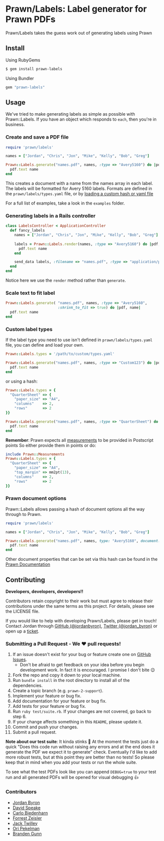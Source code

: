 # Prawn/Labels: Label generator for Prawn PDFs

Prawn/Labels takes the guess work out of generating labels using Prawn

## Install

Using RubyGems

```bash
$ gem install prawn-labels
```

Using Bundler

```ruby
gem "prawn-labels"
```

## Usage

We've tried to make generating labels as simple as possible with Prawn::Labels.
If you have an object which responds to `each`, then you're in business.

### Create and save a PDF file

```ruby
require 'prawn/labels'

names = ["Jordan", "Chris", "Jon", "Mike", "Kelly", "Bob", "Greg"]

Prawn::Labels.generate("names.pdf", names, :type => "Avery5160") do |pdf, name|
  pdf.text name
end
```

This creates a document with a name from the names array in each label. The labels will be formatted for Avery 5160 labels. Formats are defined in the `prawn/labels/types.yaml` file, or by [loading a custom hash or yaml file](#custom-label-types)

For a full list of examples, take a look in the `examples` folder.

### Generating labels in a Rails controller

```ruby
class LabelsController < ApplicationController
  def fancy_labels
    names = ["Jordan", "Chris", "Jon", "Mike", "Kelly", "Bob", "Greg"]
  
    labels = Prawn::Labels.render(names, :type => "Avery5160") do |pdf, name|
      pdf.text name
    end

    send_data labels, :filename => "names.pdf", :type => "application/pdf"
  end
end
```

Notice here we use the `render` method rather than `generate`.

### Scale text to fit label

```ruby
Prawn::Labels.generate( "names.pdf", names, :type => "Avery5160",
                        :shrink_to_fit => true) do |pdf, name|
  pdf.text name
end
```

### Custom label types

If the label type you need to use isn't defined in `prawn/labels/types.yaml`
file, you can define and load your own.

```ruby
Prawn::Labels.types = '/path/to/custom/types.yaml'

Prawn::Labels.generate("names.pdf", names, :type => "Custom123") do |pdf, name|
  pdf.text name
end
```

or using a hash:

```ruby
Prawn::Labels.types = {
  "QuarterSheet" => {
    "paper_size" => "A4",
    "columns"    => 2,
    "rows"       => 2
}}

Prawn::Labels.generate("names.pdf", names, :type => "QuarterSheet") do |pdf, name|
  pdf.text name
end
```

**Remember**: Prawn expects all [measurements](https://github.com/prawnpdf/prawn/blob/2f894ade8e6a97453a6a77fdf5c7400ca4dd7428/lib/prawn/measurements.rb) to be provided in Postscript points
So either provide them in points or do:

``` ruby
include Prawn::Measurements 
Prawn::Labels.types = {
  "QuarterSheet" => {
    "paper_size" => "A4",
    "top_margin" => mm2pt(13),
    "columns"    => 2,
    "rows"       => 2
}}
```

### Prawn document options

Prawn::Labels allows passing a hash of document options all the way through to Prawn. 

```ruby
require 'prawn/labels'

names = ["Jordan", "Chris", "Jon", "Mike", "Kelly", "Bob", "Greg"]

Prawn::Labels.generate("names.pdf", names, type: "Avery5160", document: { page_layout: :landscape }) do |pdf, name|
  pdf.text name
end
```

Other document properties that can be set via this hash can be found in the [Prawn Documentation](http://prawn.majesticseacreature.com/docs/0.11.1/Prawn/Document.html#method-c-new)

## Contributing

**Developers, developers, developers!!**

Contributors retain copyright to their work but must agree to release their
contributions under the same terms as this project. For details, please see the
LICENSE file.

If you would like to help with developing Prawn/Labels, please get in touch!
Contact Jordan through [GitHub (@jordanbyron)][gh],
[Twitter (@jordan_byron)][twitter] or open up a [ticket][gh-issues].

### Submitting a Pull Request - We :heart: pull requests!

1. If an issue doesn't exist for your bug or feature create one on 
   [GitHub Issues][gh-issues].
    - Don't be afraid to get feedback on your idea before you begin
      development work. In fact it is encouraged. I promise I don't bite
      :wink:
2. Fork the repo and copy it down to your local machine.
3. Run `bundle install` in the root directory to install all of the
    dependencies.
4. Create a topic branch (e.g. `prawn-2-support`).
5. Implement your feature or bug fix.
6. Add documentation for your feature or bug fix.
7. Add tests for your feature or bug fix.
8. Run `ruby test/suite.rb`. If your changes are not covered, go back to step 6.
9. If your change affects something in this `README`, please update it.
10. Commit and push your changes.
11. Submit a pull request.

[gh-issues]: https://github.com/jordanbyron/prawn-labels/issues
[gh]: https://github.com/jordanbyron
[twitter]: http://twitter.com/jordan_byron

__Note about our test suite__: It kinda stinks :poop: At the moment the tests
just do a quick "Does this code run without raising any errors and at the end
does it generate the PDF we expect it to generate" check. Eventually I'd like to
add more robust tests, but at this point they are better than no tests! So
please keep that in mind when you add your tests or run the whole suite.

To see what the test PDFs look like you can append `DEBUG=true` to your test run
and all generated PDFs will be opened for visual debugging :thumbsup:

### Contributors

- [Jordan Byron](http://jordanbyron.com)
- [David Speake](mailto:david@verycleverstuff.co.uk)
- [Carlo Biedenharn](mailto:cbieden@mit.edu)
- [Forrest Zeisler](https://github.com/forrest)
- [Jack Twilley](https://github.com/mathuin)
- [Ori Pekelman](https://github.com/OriPekelman)
- [Branden Gunn](https://github.com/engunneer)
